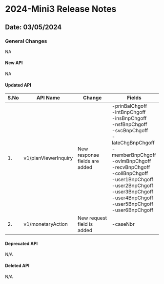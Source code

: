 # 2024-Mini3 Release Notes

## Date: 03/05/2024

### General Changes

NA

#### New API

NA

#### Updated API

| S.No | API Name             | Change                        | Fields                                                                                                                                                                                                                                                                                                                             |
|------|----------------------|-------------------------------|------------------------------------------------------------------------------------------------------------------------------------------------------------------------------------------------------------------------------------------------------------------------------------------------------------------------------------|
| 1.   | v1/planViewerInquiry | New response fields are added | -prinBalChgoff</br> -intBnpChgoff</br> -insBnpChgoff</br> -nsfBnpChgoff</br> -svcBnpChgoff</br> -lateChgBnpChgoff</br> -memberBnpChgoff</br> -ovlmBnpChgoff</br> -recvBnpChgoff</br> -collBnpChgoff</br> -user1BnpChgoff</br> -user2BnpChgoff</br> -user3BnpChgoff</br> -user4BnpChgoff</br> -user5BnpChgoff</br> -user6BnpChgoff  |
| 2.   | v1/monetaryAction    | New request field is added    | -caseNbr                                                                                                                                                                                                                                                                                                                           |

#### Deprecated API

N/A

#### Deleted API

N/A